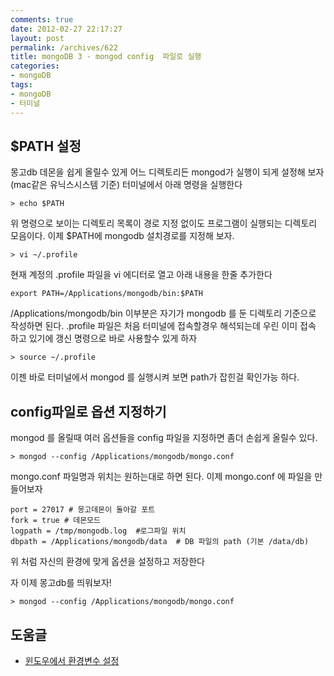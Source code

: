 ```yaml
---
comments: true
date: 2012-02-27 22:17:27
layout: post
permalink: /archives/622
title: mongoDB 3 - mongod config  파일로 실행
categories:
- mongoDB
tags:
- mongoDB
- 터미널
---
```


## $PATH 설정





몽고db 데몬을 쉽게 올릴수 있게 어느 디렉토리든 mongod가 실행이 되게 설정해 보자 (mac같은 유닉스시스템 기준) 터미널에서 아래 명령을 실행한다




    
    > echo $PATH
    





위 명령으로 보이는 디렉토리 목록이 경로 지정 없이도 프로그램이 실행되는 디렉토리 모음이다. 이제 $PATH에  mongodb 설치경로를 지정해 보자.




    
    > vi ~/.profile
    





현재 계정의 .profile 파일을 vi 에디터로 열고 아래 내용을 한줄 추가한다




    
    export PATH=/Applications/mongodb/bin:$PATH
    





/Applications/mongodb/bin 이부분은 자기가 mongodb 를 둔 디렉토리 기준으로 작성하면 된다.  .profile 파일은 처음 터미널에 접속할경우 해석되는데 우린 이미 접속 하고 있기에  갱신 명령으로 바로 사용할수 있게 하자




    
    > source ~/.profile
    





이젠 바로 터미널에서 mongod 를 실행시켜 보면 path가 잡힌걸 확인가능 하다.





## config파일로 옵션 지정하기





mongod 를 올릴때 여러 옵션들을 config 파일을 지정하면 좀더 손쉽게 올릴수 있다.




    
    > mongod --config /Applications/mongodb/mongo.conf
    





mongo.conf 파일명과 위치는 원하는대로 하면 된다. 이제 mongo.conf 에 파일을 만들어보자




    
    port = 27017 # 몽고데몬이 돌아갈 포트
    fork = true # 데몬모드
    logpath = /tmp/mongodb.log  #로그파일 위치
    dbpath = /Applications/mongodb/data  # DB 파일의 path (기본 /data/db)
    





위 처럼 자신의 환경에 맞게 옵션을 설정하고 저장한다





자 이제 몽고db를 띄워보자!




    
    > mongod --config /Applications/mongodb/mongo.conf
    





## 도움글







  * [윈도우에서 환경변수 설정](http://judydba.tistory.com/tag/%EB%AA%BD%EA%B3%A0%EB%94%94%EB%B9%84%20%EC%84%A4%EC%B9%98)



